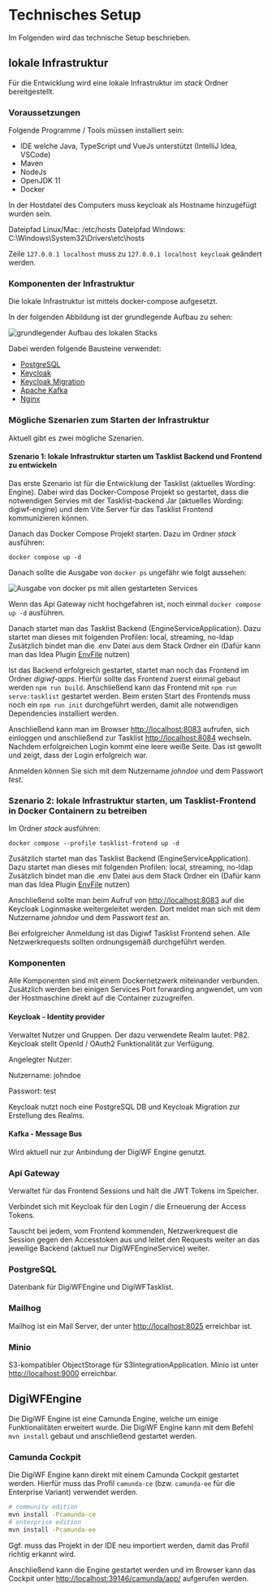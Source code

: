 # Technisches Setup

Im Folgenden wird das technische Setup beschrieben.

## lokale Infrastruktur

Für die Entwicklung wird eine lokale Infrastruktur im _stack_ Ordner bereitgestellt.

### Voraussetzungen

Folgende Programme / Tools müssen installiert sein:

* IDE welche Java, TypeScript und VueJs unterstützt (IntelliJ Idea, VSCode)
* Maven
* NodeJs
* OpenJDK 11
* Docker

In der Hostdatei des Computers muss keycloak als Hostname hinzugefügt wurden sein.

Dateipfad Linux/Mac: /etc/hosts
Dateipfad Windows: C:\Windows\System32\Drivers\etc\hosts

Zeile `127.0.0.1 localhost` muss zu `127.0.0.1 localhost keycloak` geändert werden.

### Komponenten der Infrastruktur

Die lokale Infrastruktur ist mittels docker-compose aufgesetzt.

In der folgenden Abbildung ist der grundlegende Aufbau zu sehen:

![grundlegender Aufbau des lokalen Stacks](~@source/images/platform/guides/technical-setup/docker-setup.png)

Dabei werden folgende Bausteine verwendet:

* [PostgreSQL](https://www.postgresql.org/)
* [Keycloak](https://www.keycloak.org/)
* [Keycloak Migration](https://github.com/mayope/keycloakmigration)
* [Apache Kafka](https://kafka.apache.org/)
* [Nginx](https://www.nginx.com/)

### Mögliche Szenarien zum Starten der Infrastruktur

Aktuell gibt es zwei mögliche Szenarien.

#### Szenario 1: lokale Infrastruktur starten um Tasklist Backend und Frontend zu entwickeln

Das erste Szenario ist für die Entwicklung der Tasklist (aktuelles Wording: Engine). Dabei wird das Docker-Compose
Projekt so gestartet, dass die notwendigen Servies mit der Tasklist-backend Jar (aktuelles Wording: digiwf-engine) und
dem Vite Server für das Tasklist Frontend kommunizieren können.

Danach das Docker Compose Projekt starten.
Dazu im Ordner _stack_ ausführen:

```docker compose up -d```

Danach sollte die Ausgabe von `docker ps` ungefähr wie folgt aussehen:

![Ausgabe von docker ps mit allen gestarteten Services](~@source/images/platform/guides/technical-setup/docker-ps-output.png)

Wenn das Api Gateway nicht hochgefahren ist, noch einmal `docker compose up -d` ausführen.

Danach startet man das Tasklist Backend (EngineServiceApplication).
Dazu startet man dieses mit folgenden Profilen: local, streaming, no-ldap
Zusätzlich bindet man die .env Datei aus dem Stack Ordner ein (Dafür kann man das Idea
Plugin [EnvFile](https://plugins.jetbrains.com/plugin/7861-envfile) nutzen)

Ist das Backend erfolgreich gestartet, startet man noch das Frontend im Ordner _digiwf-apps_.
Hierfür sollte das Frontend zuerst einmal gebaut werden `npm run build`.
Anschließend kann das Frontend mit `npm run serve:tasklist` gestartet werden.
Beim ersten Start des Frontends muss noch ein `npm run init` durchgeführt werden, damit alle notwendigen Dependencies installiert werden. 


Anschließend kann man im Browser [http://localhost:8083](http://localhost:8083) aufrufen, sich einloggen und
anschließend zur
Tasklist [http://localhost:8084](http://localhost:8083) wechseln.
Nachdem erfolgreichen Login kommt eine leere weiße Seite. Das ist gewollt und zeigt, dass der Login erfolgreich war.

Anmelden können Sie sich mit dem Nutzername _johndoe_ und dem Passwort _test_.

### Szenario 2: lokale Infrastruktur starten, um Tasklist-Frontend in Docker Containern zu betreiben

Im Ordner _stack_ ausführen:

```docker compose --profile tasklist-frotend up -d```

Zusätzlich startet man das Tasklist Backend (EngineServiceApplication).
Dazu startet man dieses mit folgenden Profilen: local, streaming, no-ldap
Zusätzlich bindet man die .env Datei aus dem Stack Ordner ein (Dafür kann man das Idea
Plugin [EnvFile](https://plugins.jetbrains.com/plugin/7861-envfile) nutzen)

Anschließend sollte man beim Aufruf von [http://localhost:8083](http://localhost:8083) auf die Keycloak Loginmaske
weitergeleitet werden.
Dort meldet man sich mit dem Nutzername _johndoe_ und dem Passwort _test_ an.

Bei erfolgreicher Anmeldung ist das Digiwf Tasklist Frontend sehen. Alle Netzwerkrequests sollten ordnungsgemäß
durchgeführt werden.

### Komponenten

Alle Komponenten sind mit einem Dockernetzwerk miteinander verbunden. Zusätzlich werden bei einigen Services Port
forwarding angwendet, um von der Hostmaschine direkt auf die Container zuzugreifen.

#### Keycloak - Identity provider

Verwaltet Nutzer und Gruppen.
Der dazu verwendete Realm lautet: P82.
Keycloak stellt OpenId / OAuth2 Funktionalität zur Verfügung.

Angelegter Nutzer:

Nutzername: johndoe

Passwort: test

Keycloak nutzt noch eine PostgreSQL DB und Keycloak Migration zur Erstellung des Realms.

#### Kafka - Message Bus

Wird aktuell nur zur Anbindung der DigiWF Engine genutzt.

### Api Gateway

Verwaltet für das Frontend Sessions und hält die JWT Tokens im Speicher.

Verbindet sich mit Keycloak für den Login / die Erneuerung der Access Tokens.

Tauscht bei jedem, vom Frontend kommenden, Netzwerkrequest die Session gegen den Accesstoken aus und leitet den Requests
weiter an das jeweilige Backend (aktuell nur DigiWFEngineService) weiter.

### PostgreSQL

Datenbank für DigiWFEngine und DigiWFTasklist.

### Mailhog

Mailhog ist ein Mail Server, der unter [http://localhost:8025](http://localhost:8025) erreichbar ist. 

### Minio

S3-kompatibler ObjectStorage für S3IntegrationApplication. Minio ist unter [http://localhost:9000](http://localhost:9000) erreichbar.

## DigiWFEngine

Die DigiWF Engine ist eine Camunda Engine, welche um einige Funktionalitäten erweitert wurde.
Die DigiWF Engine kann mit dem Befehl `mvn install` gebaut und anschließend gestartet werden.

### Camunda Cockpit

Die DigiWF Engine kann direkt mit einem Camunda Cockpit gestartet werden.
Hierfür muss das Profil `camunda-ce` (bzw. `camunda-ee` für die Enterprise Variant) verwendet werden.

```bash
# community edition
mvn install -Pcamunda-ce
# enterprise edition
mvn install -Pcamunda-ee
```

Ggf. muss das Projekt in der IDE neu importiert werden, damit das Profil richtig erkannt wird.

Anschließend kann die Engine gestartet werden und im Browser kann das Cockpit unter [http://localhost:39146/camunda/app/](http://localhost:39146/camunda/app/) aufgerufen werden.
